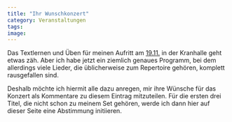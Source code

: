 ```yaml
---
title: "Ihr Wunschkonzert"
category: Veranstaltungen
tags: 
image: 
---
```


Das Textlernen und Üben für meinen Aufritt am [19.11.](http://www.misantropolis.de/2005/11/mal-wieder-aktiv) in der Kranhalle geht etwas zäh. Aber ich habe jetzt ein ziemlich genaues Programm, bei dem allerdings viele Lieder, die üblicherweise zum Repertoire gehören, komplett rausgefallen sind.  

  

Deshalb möchte ich hiermit alle dazu anregen, mir ihre Wünsche für das Konzert als Kommentare zu diesem Eintrag mitzuteilen. Für die ersten drei Titel, die nicht schon zu meinem Set gehören, werde ich dann hier auf dieser Seite eine Abstimmung initiieren.